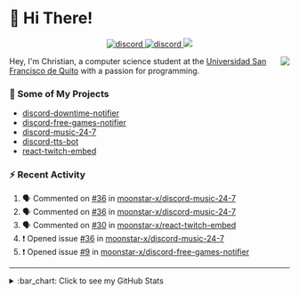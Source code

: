 # :wave: Hi There!

<p align="center">
  <a href="https://discord.gg/mhj3Zsv">
    <img alt="discord" src="https://img.shields.io/discord/730998659008823296.svg?label=&logo=discord&logoColor=ffffff&color=7389D8&labelColor=6A7EC2"/>
  </a>
  <a href="https://twitter.com/moonstar_x99">
    <img alt="discord" src="https://img.shields.io/twitter/follow/moonstar_x99?label=Follow%20Me%21&style=social"/>
  </a>
  <a href="https://badges.pufler.dev">
    <img src="https://badges.pufler.dev/visits/moonstar-x/moonstar-x?style=flat&logo=github">
  </a>
</p>

<img align="right" src="https://media.tenor.com/images/cb8fb20986aac7eef75c8ce6bc3997c0/tenor.gif" />

Hey, I'm Christian, a computer science student at the [Universidad San Francisco de Quito](http://www.usfq.edu.ec/Paginas/Inicio.aspx) with a passion for programming.

### :rocket: Some of My Projects

* [discord-downtime-notifier](https://github.com/moonstar-x/discord-downtime-notifier)
* [discord-free-games-notifier](https://github.com/moonstar-x/discord-free-games-notifier)
* [discord-music-24-7](https://github.com/moonstar-x/discord-music-24-7)
* [discord-tts-bot](https://github.com/moonstar-x/discord-tts-bot)
* [react-twitch-embed](https://github.com/moonstar-x/react-twitch-embed)

### :zap: Recent Activity

<!--START_SECTION:activity-->
1. 🗣 Commented on [#36](https://github.com/moonstar-x/discord-music-24-7/issues/36) in [moonstar-x/discord-music-24-7](https://github.com/moonstar-x/discord-music-24-7)
2. 🗣 Commented on [#36](https://github.com/moonstar-x/discord-music-24-7/issues/36) in [moonstar-x/discord-music-24-7](https://github.com/moonstar-x/discord-music-24-7)
3. 🗣 Commented on [#30](https://github.com/moonstar-x/react-twitch-embed/issues/30) in [moonstar-x/react-twitch-embed](https://github.com/moonstar-x/react-twitch-embed)
4. ❗️ Opened issue [#36](https://github.com/moonstar-x/discord-music-24-7/issues/36) in [moonstar-x/discord-music-24-7](https://github.com/moonstar-x/discord-music-24-7)
5. ❗️ Opened issue [#9](https://github.com/moonstar-x/discord-free-games-notifier/issues/9) in [moonstar-x/discord-free-games-notifier](https://github.com/moonstar-x/discord-free-games-notifier)
<!--END_SECTION:activity-->

---

<details>
  <summary>
    :bar_chart: Click to see my GitHub Stats
  </summary>
  <p align="center">
    <br>
    <img alt="GitHub Stats" src="https://github-readme-stats.vercel.app/api?username=moonstar-x&count_private=true&show_icons=true&theme=dracula" />
    <br>
    <img alt="GitHub Top Languages" src="https://github-readme-stats.vercel.app/api/top-langs/?username=moonstar-x&layout=compact&theme=dracula" />
  </p>
</details>
